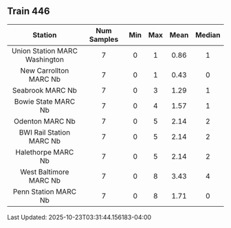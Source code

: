 ## Train 446

| Station | Num Samples | Min | Max | Mean | Median |
| :-----: | :---------: | :-: | :-: | :--: | :----: |
| Union Station MARC Washington | 7 | 0 | 1 | 0.86 | 1 |
| New Carrollton MARC Nb | 7 | 0 | 1 | 0.43 | 0 |
| Seabrook MARC Nb | 7 | 0 | 3 | 1.29 | 1 |
| Bowie State MARC Nb | 7 | 0 | 4 | 1.57 | 1 |
| Odenton MARC Nb | 7 | 0 | 5 | 2.14 | 2 |
| BWI Rail Station MARC Nb | 7 | 0 | 5 | 2.14 | 2 |
| Halethorpe MARC Nb | 7 | 0 | 5 | 2.14 | 2 |
| West Baltimore MARC Nb | 7 | 0 | 8 | 3.43 | 4 |
| Penn Station MARC Nb | 7 | 0 | 8 | 1.71 | 0 |


Last Updated: 2025-10-23T03:31:44.156183-04:00